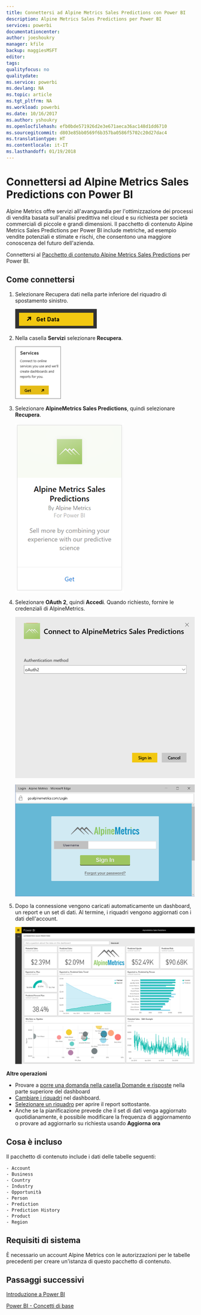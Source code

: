 ```yaml
---
title: Connettersi ad Alpine Metrics Sales Predictions con Power BI
description: Alpine Metrics Sales Predictions per Power BI
services: powerbi
documentationcenter: 
author: joeshoukry
manager: kfile
backup: maggiesMSFT
editor: 
tags: 
qualityfocus: no
qualitydate: 
ms.service: powerbi
ms.devlang: NA
ms.topic: article
ms.tgt_pltfrm: NA
ms.workload: powerbi
ms.date: 10/16/2017
ms.author: yshoukry
ms.openlocfilehash: efb0bde571926d2e3e671aeca36ac148d1dd6710
ms.sourcegitcommit: d803e85bb0569f6b357ba0586f5702c20d27dac4
ms.translationtype: HT
ms.contentlocale: it-IT
ms.lasthandoff: 01/19/2018
---
```

# <a name="connect-to-alpine-metrics-sales-predictions-with-power-bi"></a>Connettersi ad Alpine Metrics Sales Predictions con Power BI
Alpine Metrics offre servizi all'avanguardia per l'ottimizzazione dei processi di vendita basata sull'analisi predittiva nel cloud e su richiesta per società commerciali di piccole e grandi dimensioni. Il pacchetto di contenuto Alpine Metrics Sales Predictions per Power BI include metriche, ad esempio vendite potenziali e stimate e rischi, che consentono una maggiore conoscenza del futuro dell'azienda. 

Connettersi al [Pacchetto di contenuto Alpine Metrics Sales Predictions](https://app.powerbi.com/getdata/services/alpine-metrics) per Power BI.

## <a name="how-to-connect"></a>Come connettersi
1. Selezionare Recupera dati nella parte inferiore del riquadro di spostamento sinistro.  
   
    ![](media/service-connect-to-alpine-metrics/getdata.png)
2. Nella casella **Servizi** selezionare **Recupera**.  
   
    ![](media/service-connect-to-alpine-metrics/services.png)
3. Selezionare **AlpineMetrics Sales Predictions**, quindi selezionare **Recupera**.  
   
    ![](media/service-connect-to-alpine-metrics/alpine.png)
4. Selezionare **OAuth 2**, quindi **Accedi**. Quando richiesto, fornire le credenziali di AlpineMetrics.
   
    ![](media/service-connect-to-alpine-metrics/creds.png)
   
    ![](media/service-connect-to-alpine-metrics/creds2.png)
5. Dopo la connessione vengono caricati automaticamente un dashboard, un report e un set di dati. Al termine, i riquadri vengono aggiornati con i dati dell'account.
   
    ![](media/service-connect-to-alpine-metrics/dashboard.png)

**Altre operazioni**

* Provare a [porre una domanda nella casella Domande e risposte](power-bi-q-and-a.md) nella parte superiore del dashboard
* [Cambiare i riquadri](service-dashboard-edit-tile.md) nel dashboard.
* [Selezionare un riquadro](service-dashboard-tiles.md) per aprire il report sottostante.
* Anche se la pianificazione prevede che il set di dati venga aggiornato quotidianamente, è possibile modificare la frequenza di aggiornamento o provare ad aggiornarlo su richiesta usando **Aggiorna ora**

## <a name="whats-included"></a>Cosa è incluso
Il pacchetto di contenuto include i dati delle tabelle seguenti:  

    - Account    
    - Business    
    - Country    
    - Industry    
    - Opportunità  
    - Person  
    - Prediction    
    - Prediction History    
    - Product  
    - Region    

## <a name="system-requirements"></a>Requisiti di sistema
È necessario un account Alpine Metrics con le autorizzazioni per le tabelle precedenti per creare un'istanza di questo pacchetto di contenuto.

## <a name="next-steps"></a>Passaggi successivi
[Introduzione a Power BI](service-get-started.md)

[Power BI - Concetti di base](service-basic-concepts.md)

